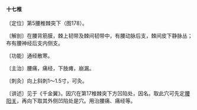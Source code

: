 #### 十七椎

〔定位〕第5腰椎棘突下（图178）。

〔解剖〕在腰背筋膜，棘上韧带及棘间韧带中，有腰动脉后支，棘间皮下静脉丛；布有腰神经后支内侧支。

〔功能〕通经散寒。

〔主治〕腰痛，痛经，下肢瘫，崩漏。

〔刺灸〕向上斜刺1～1.5寸，可灸。

〔讲述〕见于《千金翼》。因穴在第17椎棘突下方凹陷处，因名。取此穴可先定[腰阳关](https://www.gmzyjc.com/read/zjs/zjs3.2.2-0.0.1.3.3.md)，再向下取其外侧凹陷处是穴。用治腰痛、痛经等。
